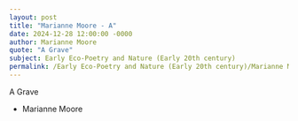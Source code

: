 ```yaml
---
layout: post
title: "Marianne Moore - A"
date: 2024-12-28 12:00:00 -0000
author: Marianne Moore
quote: "A Grave"
subject: Early Eco-Poetry and Nature (Early 20th century)
permalink: /Early Eco-Poetry and Nature (Early 20th century)/Marianne Moore/Marianne Moore - A
---
```


A Grave

- Marianne Moore
